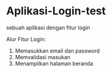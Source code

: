 # Aplikasi-Login-test
sebuah aplikasi dengan fitur login

Alur Fitur Login:
1. Memasukkan email dan password
2. Memvalidasi masukan
3. Menampilkan halaman beranda

